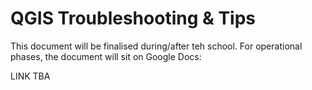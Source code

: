 # QGIS Troubleshooting & Tips

This document will be finalised during/after teh school. For operational phases, the document will sit on Google Docs:

LINK TBA
